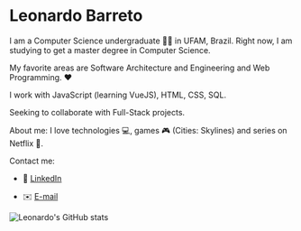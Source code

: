 # Leonardo Barreto

I am a Computer Science undergraduate 👨‍🎓 in UFAM, Brazil. Right now, I am studying to get a master degree in Computer Science.

My favorite areas are Software Architecture and Engineering and Web Programming. ❤️

I work with JavaScript (learning VueJS), HTML, CSS, SQL.

Seeking to collaborate with Full-Stack projects.

About me: I love technologies 💻, games 🎮 (Cities: Skylines) and series on Netflix 🍿.

Contact me: 

- 🔗 [LinkedIn](https://www.linkedin.com/in/leonardo-augusto-p-barreto)

- ✉️ [E-mail](mailto:lapb@icomp.ufam.edu.br)

![Leonardo's GitHub stats](https://github-readme-stats.vercel.app/api?username=lapbufam&show_icons=true&theme=vue-dark)
